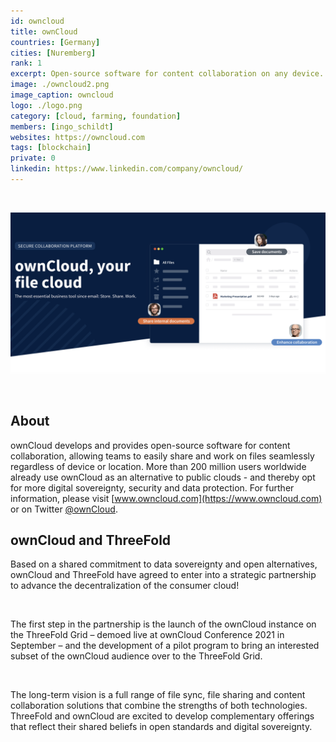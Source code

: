 ```yaml
---
id: owncloud
title: ownCloud
countries: [Germany]
cities: [Nuremberg]
rank: 1
excerpt: Open-source software for content collaboration on any device. Delivering digital sovereignty to over 200 million users.
image: ./owncloud2.png
image_caption: owncloud
logo: ./logo.png
category: [cloud, farming, foundation]
members: [ingo_schildt]
websites: https://owncloud.com
tags: [blockchain]
private: 0
linkedin: https://www.linkedin.com/company/owncloud/
---
```


<br/>

![owncloud](./owncloud1.png)

<br/>

## About

ownCloud develops and provides open-source software for content collaboration, allowing teams to easily share and work on files seamlessly regardless of device or location. More than 200 million users worldwide already use ownCloud as an alternative to public clouds - and thereby opt for more digital sovereignty, security and data protection. For further information, please visit [www.owncloud.com](https://www.owncloud.com) or on Twitter [@ownCloud](https://twitter.com/ownCloud).

## ownCloud and ThreeFold

Based on a shared commitment to data sovereignty and open alternatives, ownCloud and ThreeFold have agreed to enter into a strategic partnership to advance the decentralization of the consumer cloud!

<br/>

The first step in the partnership is the launch of the ownCloud instance on the ThreeFold Grid – demoed live at ownCloud Conference 2021 in September – and the development of  a pilot program to bring an interested subset of the ownCloud audience over to the ThreeFold Grid.

<br/>

The long-term vision is a full range of file sync, file sharing and content collaboration solutions that combine the strengths of both technologies. ThreeFold and ownCloud are excited to develop complementary offerings that reflect their shared beliefs in open standards and digital sovereignty.
